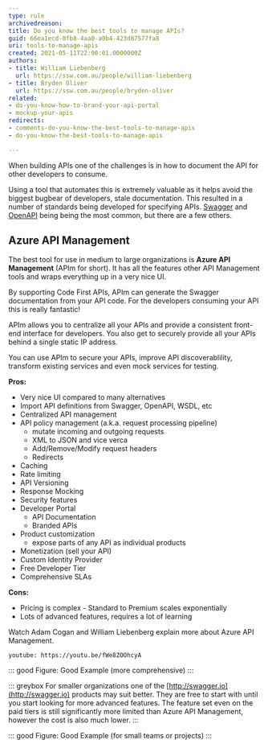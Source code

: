 ```yaml
---
type: rule
archivedreason: 
title: Do you know the best tools to manage APIs?
guid: 66ea1ecd-0fb8-4aa0-a0b4-423d87577fa8
uri: tools-to-manage-apis
created: 2021-05-11T22:00:01.0000000Z
authors:
- title: William Liebenberg
  url: https://ssw.com.au/people/william-liebenberg
- title: Bryden Oliver
  url: https://ssw.com.au/people/bryden-oliver
related:
- do-you-know-how-to-brand-your-api-portal
- mockup-your-apis
redirects:
- comments-do-you-know-the-best-tools-to-manage-apis
- do-you-know-the-best-tools-to-manage-apis

---
```


When building APIs one of the challenges is in how to document the API for other developers to consume.

<!--endintro-->

Using a tool that automates this is extremely valuable as it helps avoid the biggest bugbear of developers, stale documentation. This resulted in a number of standards being developed for specifying APIs. [Swagger](https://swagger.io/) and [OpenAPI](https://www.openapis.org/) being being the most common, but there are a few others.

## Azure API Management

The best tool for use in medium to large organizations is **Azure API Management** (APIm for short). It has all the features other API Management tools and wraps everything up in a very nice UI.

By supporting Code First APIs, APIm can generate the Swagger documentation from your API code. For the developers consuming your API this is really fantastic!

APIm allows you to centralize all your APIs and provide a consistent front-end interface for developers. You also get to securely provide all your APIs behind a single static IP address.

You can use APIm to secure your APIs, improve API discoverablility, transform existing services and even mock services for testing.

**Pros:**
- Very nice UI compared to many alternatives
- Import API definitions from Swagger, OpenAPI, WSDL, etc
- Centralized API management
- API policy management (a.k.a. request processing pipeline)
  - mutate incoming and outgoing requests
  - XML to JSON and vice verca
  - Add/Remove/Modify request headers
  - Redirects
- Caching
- Rate limiting
- API Versioning
- Response Mocking
- Security features
- Developer Portal
  - API Documentation
  - Branded APIs
- Product customization
  -  expose parts of any API as individual products
- Monetization (sell your API)
- Custom Identity Provider
- Free Developer Tier
- Comprehensive SLAs

**Cons:**
- Pricing is complex - Standard to Premium scales exponentially
- Lots of advanced features, requires a lot of learning

Watch Adam Cogan and William Liebenberg explain more about Azure API Management.

`youtube: https://youtu.be/fWe8ZOOhcyA`

::: good
Figure: Good Example (more comprehensive)
:::

::: greybox
For smaller organizations one of the [http://swagger.io](http://swagger.io) products may suit better. They are free to start with until you start looking for more advanced features. The feature set even on the paid tiers is still significantly more limited than Azure API Management, however the cost is also much lower.
:::

::: good
Figure: Good Example (for small teams or projects)
:::
